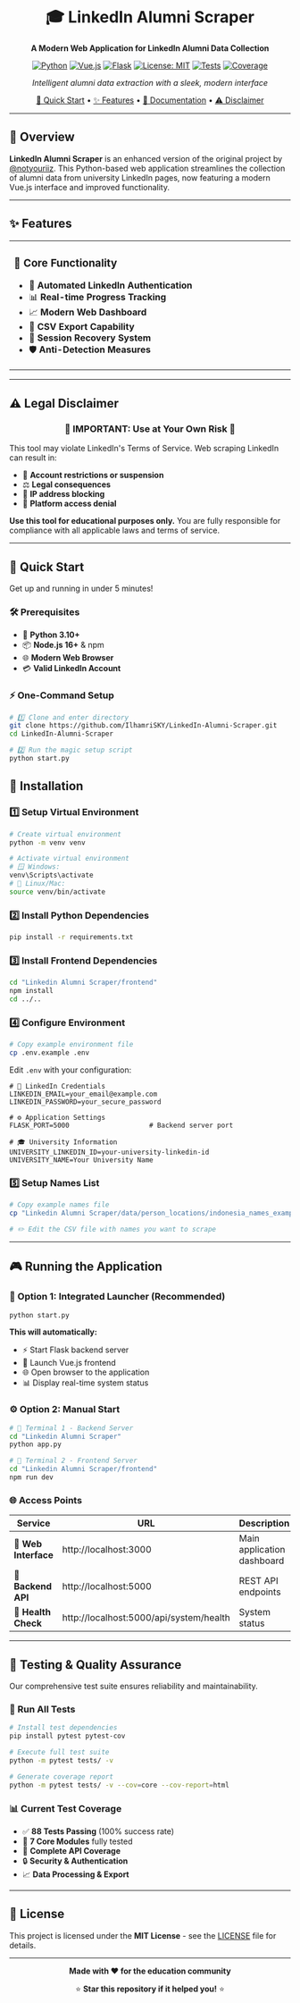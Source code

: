 <div align="center">

# 🎓 LinkedIn Alumni Scraper

**A Modern Web Application for LinkedIn Alumni Data Collection**

[![Python](https://img.shields.io/badge/Python-3.10+-blue.svg)](https://python.org)
[![Vue.js](https://img.shields.io/badge/Vue.js-3.0+-green.svg)](https://vuejs.org)
[![Flask](https://img.shields.io/badge/Flask-3.0+-red.svg)](https://flask.palletsprojects.com)
[![License: MIT](https://img.shields.io/badge/License-MIT-yellow.svg)](./LICENSE)
[![Tests](https://img.shields.io/badge/Tests-88%20Passing-brightgreen.svg)](#-testing--quality-assurance)
[![Coverage](https://img.shields.io/badge/Coverage-100%25-success.svg)](#-testing--quality-assurance)

*Intelligent alumni data extraction with a sleek, modern interface*

[🚀 Quick Start](#-quick-start) • [✨ Features](#-features) • [📖 Documentation](#-installation) • [⚠️ Disclaimer](#%EF%B8%8F-legal-disclaimer)

---

</div>

## 🌟 Overview

**LinkedIn Alumni Scraper** is an enhanced version of the original project by [@notyouriiz](https://github.com/notyouriiz/Linkedin_Scraper). This Python-based web application streamlines the collection of alumni data from university LinkedIn pages, now featuring a modern Vue.js interface and improved functionality.

---

## ✨ Features

<table>
<tr>
<td width="50%">

### 🔧 Core Functionality
- 🤖 **Automated LinkedIn Authentication**
- 📊 **Real-time Progress Tracking**  
- 📈 **Modern Web Dashboard**
- 💾 **CSV Export Capability**
- 🔄 **Session Recovery System**
- 🛡️ **Anti-Detection Measures**

</td>
</tr>
</table>

---

## ⚠️ Legal Disclaimer

<div align="center">

### 🚨 **IMPORTANT: Use at Your Own Risk** 🚨

</div>

This tool may violate LinkedIn's Terms of Service. Web scraping LinkedIn can result in:

- 🚫 **Account restrictions or suspension**
- ⚖️ **Legal consequences**
- 🛑 **IP address blocking**
- 📵 **Platform access denial**

**Use this tool for educational purposes only.** You are fully responsible for compliance with all applicable laws and terms of service.

---

## 🚀 Quick Start

Get up and running in under 5 minutes!

### 🛠️ Prerequisites

- 🐍 **Python 3.10+** 
- 📦 **Node.js 16+** & npm
- 🌐 **Modern Web Browser**
- 💳 **Valid LinkedIn Account**

### ⚡ One-Command Setup

```bash
# 1️⃣ Clone and enter directory
git clone https://github.com/IlhamriSKY/LinkedIn-Alumni-Scraper.git
cd LinkedIn-Alumni-Scraper

# 2️⃣ Run the magic setup script
python start.py
```

## 📖 Installation

### 1️⃣ Setup Virtual Environment

```bash
# Create virtual environment
python -m venv venv

# Activate virtual environment
# 🪟 Windows:
venv\Scripts\activate
# 🐧 Linux/Mac:
source venv/bin/activate
```

### 2️⃣ Install Python Dependencies

```bash
pip install -r requirements.txt
```

### 3️⃣ Install Frontend Dependencies

```bash
cd "Linkedin Alumni Scraper/frontend"
npm install
cd ../..
```

### 4️⃣ Configure Environment

```bash
# Copy example environment file
cp .env.example .env
```

Edit `.env` with your configuration:
```env
# 🔐 LinkedIn Credentials
LINKEDIN_EMAIL=your_email@example.com
LINKEDIN_PASSWORD=your_secure_password

# ⚙️ Application Settings  
FLASK_PORT=5000                    # Backend server port

# 🎓 University Information
UNIVERSITY_LINKEDIN_ID=your-university-linkedin-id
UNIVERSITY_NAME=Your University Name
```

### 5️⃣ Setup Names List

```bash
# Copy example names file
cp "Linkedin Alumni Scraper/data/person_locations/indonesia_names_example.csv" "Linkedin Alumni Scraper/data/person_locations/indonesia_names.csv"

# ✏️ Edit the CSV file with names you want to scrape
```

---

## 🎮 Running the Application

### 🚀 Option 1: Integrated Launcher (Recommended)

```bash
python start.py
```

**This will automatically:**
- ⚡ Start Flask backend server
- 🎨 Launch Vue.js frontend  
- 🌐 Open browser to the application
- 📊 Display real-time system status

### ⚙️ Option 2: Manual Start

```bash
# 🔧 Terminal 1 - Backend Server
cd "Linkedin Alumni Scraper"
python app.py

# 🎨 Terminal 2 - Frontend Server  
cd "Linkedin Alumni Scraper/frontend"
npm run dev
```

### 🌐 Access Points

| Service | URL | Description |
|---------|-----|-------------|
| 🎨 **Web Interface** | http://localhost:3000 | Main application dashboard |
| 🔧 **Backend API** | http://localhost:5000 | REST API endpoints |
| 💊 **Health Check** | http://localhost:5000/api/system/health | System status |

---

## 🧪 Testing & Quality Assurance

Our comprehensive test suite ensures reliability and maintainability.

### 🎯 Run All Tests

```bash
# Install test dependencies
pip install pytest pytest-cov

# Execute full test suite
python -m pytest tests/ -v

# Generate coverage report  
python -m pytest tests/ -v --cov=core --cov-report=html
```

### 📊 Current Test Coverage

- ✅ **88 Tests Passing** (100% success rate)
- 🎯 **7 Core Modules** fully tested
- 🧪 **Complete API Coverage**
- 🔒 **Security & Authentication**
- 📈 **Data Processing & Export**

---

## 📜 License

This project is licensed under the **MIT License** - see the [LICENSE](./LICENSE) file for details.

---

<div align="center">

**Made with ❤️ for the education community**

⭐ **Star this repository if it helped you!** ⭐

</div>
